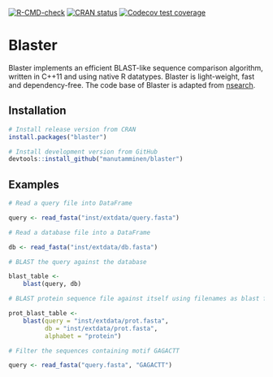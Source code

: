 
  <!-- badges: start -->
  [![R-CMD-check](https://github.com/manutamminen/blaster/workflows/R-CMD-check/badge.svg)](https://github.com/manutamminen/blaster/actions)
  [![CRAN status](https://www.r-pkg.org/badges/version/blaster)](https://CRAN.R-project.org/package=blaster)
  [![Codecov test coverage](https://codecov.io/gh/manutamminen/blaster/branch/main/graph/badge.svg)](https://codecov.io/gh/manutamminen/blaster?branch=main)
  <!-- badges: end -->

# Blaster

Blaster implements an efficient BLAST-like sequence comparison algorithm, written in C++11 and using native R datatypes. Blaster is light-weight, fast and dependency-free. The code base of Blaster is adapted from [nsearch](https://github.com/stevschmid/nsearch).

## Installation

```R
# Install release version from CRAN
install.packages("blaster")

# Install development version from GitHub
devtools::install_github("manutamminen/blaster")
```

## Examples

```R
# Read a query file into DataFrame

query <- read_fasta("inst/extdata/query.fasta")

# Read a database file into a DataFrame

db <- read_fasta("inst/extdata/db.fasta")

# BLAST the query against the database

blast_table <- 
    blast(query, db)

# BLAST protein sequence file against itself using filenames as blast function arguments

prot_blast_table <-
    blast(query = "inst/extdata/prot.fasta",
          db = "inst/extdata/prot.fasta",
          alphabet = "protein")

# Filter the sequences containing motif GAGACTT

query <- read_fasta("query.fasta", "GAGACTT")

```


